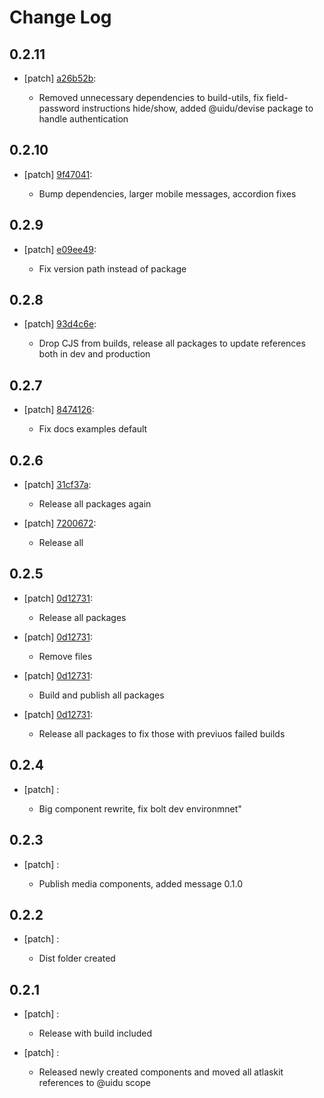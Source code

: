 # Change Log

## 0.2.11
- [patch] [a26b52b](https://github.org/uidu-org/guidu/commits/a26b52b):

  - Removed unnecessary dependencies to build-utils, fix field-password instructions hide/show, added @uidu/devise package to handle authentication

## 0.2.10
- [patch] [9f47041](https://github.org/uidu-org/guidu/commits/9f47041):

  - Bump dependencies, larger mobile messages, accordion fixes

## 0.2.9
- [patch] [e09ee49](https://github.org/uidu-org/guidu/commits/e09ee49):

  - Fix version path instead of package

## 0.2.8
- [patch] [93d4c6e](https://github.org/uidu-org/guidu/commits/93d4c6e):

  - Drop CJS from builds, release all packages to update references both in dev and production

## 0.2.7
- [patch] [8474126](https://github.org/uidu-org/guidu/commits/8474126):

  - Fix docs examples default

## 0.2.6
- [patch] [31cf37a](https://github.org/uidu-org/guidu/commits/31cf37a):

  - Release all packages again
- [patch] [7200672](https://github.org/uidu-org/guidu/commits/7200672):

  - Release all

## 0.2.5
- [patch] [0d12731](https://github.org/uidu-org/guidu/commits/0d12731):

  - Release all packages
- [patch] [0d12731](https://github.org/uidu-org/guidu/commits/0d12731):

  - Remove files
- [patch] [0d12731](https://github.org/uidu-org/guidu/commits/0d12731):

  - Build and publish all packages
- [patch] [0d12731](https://github.org/uidu-org/guidu/commits/0d12731):

  - Release all packages to fix those with previuos failed builds

## 0.2.4
- [patch] :

  - Big component rewrite, fix bolt dev environmnet"

## 0.2.3
- [patch] :

  - Publish media components, added message 0.1.0

## 0.2.2
- [patch] :

  - Dist folder created

## 0.2.1
- [patch] :

  - Release with build included
- [patch] :

  - Released newly created components and moved all atlaskit references to @uidu scope
